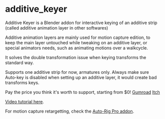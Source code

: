 # additive_keyer

Additive Keyer is a Blender addon for interactive keying of an additive strip (called additive animation layer in other softwares)

Additive animation layers are mainly used for motion capture edition, to keep the main layer untouched while tweaking on an additive layer, or special animators needs, such as animating motions over a walkcycle.

It solves the double transformation issue when keying transforms the standard way.

Supports one additive strip for now, armatures only. Always make sure Auto-key is disabled when setting up an additive layer, it would create bad transforms keys.


Pay the price you think it's worth to support, starting from $0!
<a href="https://gumroad.com/l/zCJEs">Gumroad</a>
<a href ="https://artell.itch.io/additive-keyer"> Itch</a>

<a href="https://youtu.be/QLwiaE7jQFE">Video tutorial here</a>.



For motion capture retargetting, check the <a href="https://blendermarket.com/products/auto-rig-pro?ref=46">Auto-Rig Pro addon</a>.


